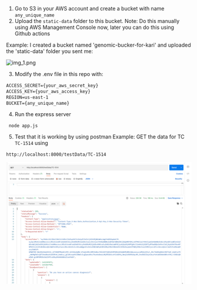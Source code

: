 1. Go to S3 in your AWS account and create a bucket with name `any_unique_name`
2. Upload the `static-data` folder to this bucket.
Note: Do this manually using AWS Management Console now, later you can do this using Github actions

Example: I created a bucket named 'genomic-bucker-for-kari' and uploaded the 'static-data' folder you sent me:

![img_1.png](img_1.png)

3. Modify the .env file in this repo  with:
```
ACCESS_SECRET={your_aws_secret_key} 
ACCESS_KEY={your_aws_access_key} 
REGION=us-east-1
BUCKET={any_unique_name} 
```

4. Run the express server
```
 node app.js
```

5. Test that it is working by using postman
Example: GET the data for TC `TC-1514` using
```
http://localhost:8000/testData/TC-1514
```
![](pics/img.png)